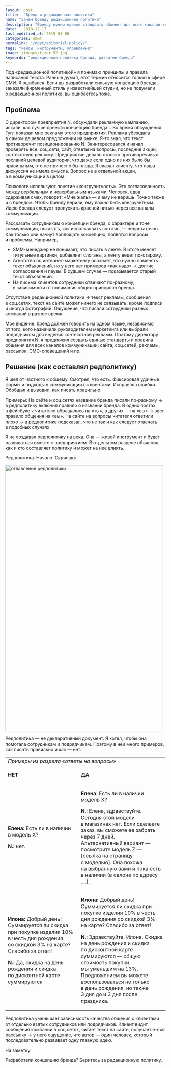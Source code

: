 ```yaml
---
layout: post
title:  "Бренд и редакционная политика"
name: "Зачем бренду редакционная политика"
description: "Бренду нужны единые стандарты общения для всех каналов коммуникации. Если вы&nbsp;разработали позиционирование, концепцию бренда&nbsp;— беритесь за&nbsp;редакционную политику."
date:   2018-12-17
last_modified_at: 2019-01-06
categories: опыт
permalink: "/opyt/editorial-policy/"
tags: "кейсы, инструменты, управление"
image: /images/tizer-52.jpg
keywords: "редакционная политика бренда, развитие бренда"
---
```



<p>Под «редакционной политикой» я&nbsp;понимаю принципы и&nbsp;правила написания текста. Раньше думал, этот термин относится только к&nbsp;сфере СМИ. Я&nbsp;ошибался. Если вы&nbsp;разработали сильную концепцию бренда, заказали фирменный стиль у&nbsp;известнейшей студии, но&nbsp;не&nbsp;подумали о&nbsp;редакционной политике, вы&nbsp;ошибаетесь тоже. </p>



<h2>Проблема </h2>
<p>C&nbsp;директором предприятия&nbsp;N. обсуждали рекламную кампанию, искали, как лучше донести концепцию бренда... Во&nbsp;время обсуждения Гугл показал мне рекламу этого предприятия. Реклама убеждала в&nbsp;самом дешевом предложении на&nbsp;рынке. Я-то знал, что текст противоречит позиционированию N.&nbsp;Заинтересовался и&nbsp;начал проверять все: соц.сети, сайт, ответы на&nbsp;вопросы, последние акции, контекстную рекламу. Предприятие делало столько противоречивых посланий целевой аудитории, что даже если одно из&nbsp;них было&nbsp;бы правильным, это не&nbsp;принесло&nbsp;бы плода. Я&nbsp;сказал клиенту, что наша дискуссия не&nbsp;имела смысла. Вопрос не&nbsp;в&nbsp;отдельной акции, а&nbsp;в&nbsp;коммуникации в&nbsp;целом. </p>
<p>Психологи используют понятие «конгруэнтность». Это согласованность между вербальным и&nbsp;невербальным языками. Человек, едва сдерживая смех, говорит: «Мне жаль»&nbsp;— и&nbsp;ему не&nbsp;веришь. Точно также и&nbsp;с&nbsp;брендом. Чтобы бренду верили, ему важно быть конгруэнтным. Идею бренда следует пропускать красной нитью через все каналы коммуникации.</p>
<p>Рассказать сотрудникам о&nbsp;концепции бренда, о&nbsp;характере и&nbsp;тоне коммуникации, показать, как использовать логотип,&nbsp;— недостаточно. Как только они начнут воплощать концепцию, появятся вопросы и&nbsp;проблемы. Например, </p>
<ul>
	<li>SMM-менеджер не&nbsp;понимает, что писать в&nbsp;ленте. В&nbsp;итоге меняет титульные картинки, добавляет слоганы, а&nbsp;ленту ведет по-старому. </li>
	<li>Агентство по&nbsp;интернет-маркетингу осознает, что нужно поменять текст объявлений, но&nbsp;у&nbsp;него нет примеров «как надо» → долгие согласования и&nbsp;паузы. В&nbsp;худшем случае&nbsp;— показывается старый текст объявлений. </li>
	<li>На&nbsp;письма клиентов сотрудники отвечают по-разному, в&nbsp;зависимости от&nbsp;понимания общих принципов бренда. </li>
</ul>
<p>Отсутствие редакционной политики → текст рекламы, сообщения в&nbsp;соц.сетях, текст на&nbsp;сайте может ничего не&nbsp;связывать, кроме подписи и&nbsp;иногда фотографий. Ощущение, что писали сотрудники разных компаний в&nbsp;разное время. </p>
<p>Мое видение: бренд должен говорить на&nbsp;одном языке, независимо от&nbsp;того, кого назначили руководителем маркетинга или выбрали подрядчиком для ведения контекстной рекламы. Поэтому директору предприятия&nbsp;N. я&nbsp;предложил создать единые стандарты и&nbsp;правила общения для всех каналов коммуникации: сайта, соц.сетей, рекламы, рассылок, СМС-оповещений и&nbsp;пр. </p>
<h2>Решение (как составлял редполитику) </h2>
<p>Я&nbsp;шел от&nbsp;частного к&nbsp;общему. Смотрел, что есть. Фиксировал удачные формы и&nbsp;подходы в&nbsp;коммуникации с&nbsp;клиентами. Исправлял ошибки. Обобщал и&nbsp;выводил, как писать правильно. </p>
<p>Примеры: На&nbsp;сайте и&nbsp;соц.сетях название бренда писали по-разному → в&nbsp;редполитику включил правило о&nbsp;названии бренда. В&nbsp;одних постах в&nbsp;фейсбуке к&nbsp;читателю обращались на&nbsp;«ты», в&nbsp;других&nbsp;— на&nbsp;«вы» → ввел правило общения на&nbsp;«вы». На&nbsp;сайте на&nbsp;вопросы читателя ответили плохо → в&nbsp;редполитике подсказал, что не&nbsp;так и&nbsp;как следует отвечать в&nbsp;подобных случаях. </p>
<p>Я&nbsp;не&nbsp;создавал редполитику на&nbsp;века. Она&nbsp;— живой инструмент и&nbsp;будет развиваться вместе с&nbsp;предприятием. В&nbsp;отдельном разделе объяснил, как и&nbsp;кто составляет политику и может на нее влиять.</p>
<p class="wtf">Редполитика. Начало. Скриншот. </p>

<img src="https://res.cloudinary.com/bartoshevich/image/upload/q_auto,f_auto/v1545051884/redpolicy.jpg" alt="оглавление редполитики" class="img-shadow" title="оглавление редполитики" width="496" height="834" />

<p>
 Редполитика&nbsp;— не&nbsp;декларативный документ. Я&nbsp;хотел, чтобы она помогала сотрудникам и&nbsp;подрядчикам. Поэтому в&nbsp;ней много примеров, как писать правильно и&nbsp;как&nbsp;— нет.
</p>
<table>
	<tbody>
		<tr>
			<td colspan="2">
				<em>Примеры из&nbsp;раздела «ответы на&nbsp;вопросы»</em>
			</td>
		</tr>
		<tr>
			<td>
				<p><strong>НЕТ</strong></p>
			</td>
			<td>
				<p><strong>ДА</strong></p>
			</td>
		</tr>
		<tr>
			<td>
				<p><strong>Елена:</strong> Есть&nbsp;ли в&nbsp;наличии в&nbsp;модель Х?</p>
				<p><strong>N.:</strong> нет. </p>
			</td>
			<td>
				<p><strong>Елена:</strong> Есть&nbsp;ли в&nbsp;наличии модель Х?</p>
				<p><strong>N.:</strong> Елена, здравствуйте. Сегодня этой модели в&nbsp;магазинах нет. Если сделаете заказ, вы&nbsp;сможете ее&nbsp;забрать через 7&nbsp;дней. <br/>
 Альтернативный вариант&nbsp;— посмотрите модель Z&nbsp;— [ссылка на&nbsp;страницу с&nbsp;моделью]. Она похожа на&nbsp;выбранную вами и&nbsp;пока есть в&nbsp;наличии (в&nbsp;салоне по&nbsp;адресу ....).
				</p>
			</td>
		</tr>
		<tr>
			<td>
				<p><strong>Илона:</strong> Добрый день!<br />Суммируется&nbsp;ли скидка при покупке изделия&nbsp;10% в&nbsp;честь дня рождения со&nbsp;скидкой&nbsp;3% на&nbsp;карте? Спасибо за&nbsp;ответ!</p>
				<p><strong>N.:</strong> Да, скидка на&nbsp;день рождения и&nbsp;скидка по&nbsp;дисконтной карте суммируются </p>
			</td>
			<td>
				<p><strong>Илона:</strong> Добрый день!<br />Суммируется&nbsp;ли скидка при покупке изделия&nbsp;10% в&nbsp;честь дня рождения со&nbsp;скидкой&nbsp;3% на&nbsp;карте? Спасибо за&nbsp;ответ!</p>
				<p><strong>N.:</strong> Здравствуйте, Илона. Скидка на&nbsp;день рождения и&nbsp;скидка по&nbsp;дисконтной карте суммируются&nbsp;— общую стоимость покупки мы&nbsp;уменьшим на&nbsp;13%. <br/>
 Предложением вы&nbsp;можете воспользоваться не&nbsp;только в&nbsp;день рождения, но&nbsp;также 3&nbsp;дня до&nbsp;и&nbsp;3&nbsp;дня после праздника.
				</p>
			</td>
		</tr>
	</tbody>
</table>
<p>
 Редполитика уменьшает зависимость качества общения с&nbsp;клиентами от&nbsp;отдельно взятых сотрудников или подрядчиков. Клиент видит сообщения компании в&nbsp;соц.сетях, читает текст на&nbsp;сайте, получает e-mail рассылку → у&nbsp;него ощущение, что автор&nbsp;— один человек, который последовательно развивает одну главную идею.
</p>
<p>На&nbsp;заметку: </p>
<div class="hip">
Разработали концепцию бренда? Беритесь за&nbsp;редакционную политику.
</div>
